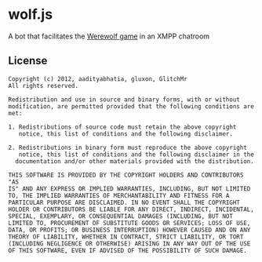 # wolf.js

A bot that facilitates the [Werewolf game](http://wolfbot.epicquinn.net/) in an XMPP chatroom

## License

	Copyright (c) 2012, aadityabhatia, gluxon, GlitchMr
	All rights reserved. 

	Redistribution and use in source and binary forms, with or without
	modification, are permitted provided that the following conditions are
	met: 

	1. Redistributions of source code must retain the above copyright
	   notice, this list of conditions and the following disclaimer. 

	2. Redistributions in binary form must reproduce the above copyright
	   notice, this list of conditions and the following disclaimer in the
	  documentation and/or other materials provided with the distribution. 

	THIS SOFTWARE IS PROVIDED BY THE COPYRIGHT HOLDERS AND CONTRIBUTORS "AS
	IS" AND ANY EXPRESS OR IMPLIED WARRANTIES, INCLUDING, BUT NOT LIMITED
	TO, THE IMPLIED WARRANTIES OF MERCHANTABILITY AND FITNESS FOR A
	PARTICULAR PURPOSE ARE DISCLAIMED. IN NO EVENT SHALL THE COPYRIGHT
	HOLDER OR CONTRIBUTORS BE LIABLE FOR ANY DIRECT, INDIRECT, INCIDENTAL,
	SPECIAL, EXEMPLARY, OR CONSEQUENTIAL DAMAGES (INCLUDING, BUT NOT
	LIMITED TO, PROCUREMENT OF SUBSTITUTE GOODS OR SERVICES; LOSS OF USE,
	DATA, OR PROFITS; OR BUSINESS INTERRUPTION) HOWEVER CAUSED AND ON ANY
	THEORY OF LIABILITY, WHETHER IN CONTRACT, STRICT LIABILITY, OR TORT
	(INCLUDING NEGLIGENCE OR OTHERWISE) ARISING IN ANY WAY OUT OF THE USE
	OF THIS SOFTWARE, EVEN IF ADVISED OF THE POSSIBILITY OF SUCH DAMAGE.

